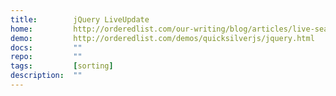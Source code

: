 ```yaml
---
title:        jQuery LiveUpdate
home:         http://orderedlist.com/our-writing/blog/articles/live-search-with-quicksilver-style-for-jquery/
demo:         http://orderedlist.com/demos/quicksilverjs/jquery.html
docs:         ""
repo:         ""
tags:         [sorting]
description:  ""
---
```


